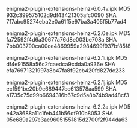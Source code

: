 enigma2-plugin-extensions-heinz-6.0.4v.ipk
MD5 932c399575102d9df43421305afc0090
SHA 717abc95274eba2e0a61f5e97ba3a405f5b77ad4

enigma2-plugin-extensions-heinz-6.2.0e.ipk
MD5 fa72592f4d6a30677a76d8e003be708a
SHA 7bb003790ca00ce4869959a2984699f937bf85f8

enigma2-plugin-extensions-heinz-6.2.1i.ipk
MD5 df4e91558a56c2fcaedca9cdda0a936e
SHA efa76971321997a8b47fa8f92cb420fd827dc233

enigma2-plugin-extensions-heinz-6.2.1j.ipk
MD5 ecf591be20b9e689447cc613578aa599
SHA a1735c75d99b6694316b67c9d5a8b74b9ad48cf3

enigma2-plugin-extensions-heinz-6.2.2a.ipk
MD5 e42a3688a11c1feb441b56df910b8053
SHA 05e689a297e3ae96051551815d2700f2f944da63


